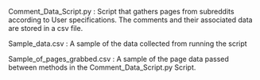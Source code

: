 Comment_Data_Script.py : Script that gathers pages from subreddits according to User specifications. The comments 
                         and their associated data are stored in a csv file.
                         
Sample_data.csv :        A sample of the data collected from running the script

Sample_of_pages_grabbed.csv : A sample of the page data passed between methods in the Comment_Data_Script.py Script.
